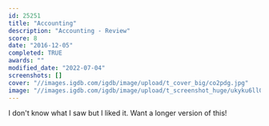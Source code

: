 ```yaml
---
id: 25251
title: "Accounting"
description: "Accounting - Review"
score: 8
date: "2016-12-05"
completed: TRUE
awards: ""
modified_date: "2022-07-04"
screenshots: []
cover: "//images.igdb.com/igdb/image/upload/t_cover_big/co2pdg.jpg"
image: "//images.igdb.com/igdb/image/upload/t_screenshot_huge/ukyku6ll07ljbedxkpjx.jpg"
---
```

I don't know what I saw but I liked it. Want a longer version of this!